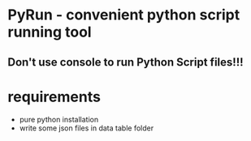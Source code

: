PyRun - convenient python script running tool
===============================================
Don't use console to run Python Script files!!!
----------------------------------------------
# requirements
- pure python installation
- write some json files in data table folder
